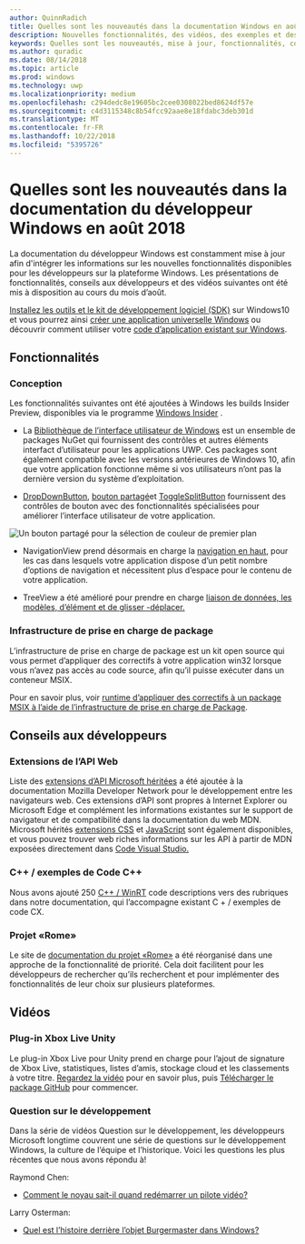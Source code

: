 ```yaml
---
author: QuinnRadich
title: Quelles sont les nouveautés dans la documentation Windows en août 2018 - développer des applications UWP
description: Nouvelles fonctionnalités, des vidéos, des exemples et des conseils aux développeurs ont été ajoutées à la documentation du développeur Windows 10 août 2018.
keywords: Quelles sont les nouveautés, mise à jour, fonctionnalités, conseils aux développeurs, Windows 10, août
ms.author: quradic
ms.date: 08/14/2018
ms.topic: article
ms.prod: windows
ms.technology: uwp
ms.localizationpriority: medium
ms.openlocfilehash: c294dedc8e19605bc2cee0308022bed8624df57e
ms.sourcegitcommit: c4d3115348c8b54fcc92aae8e18fdabc3deb301d
ms.translationtype: MT
ms.contentlocale: fr-FR
ms.lasthandoff: 10/22/2018
ms.locfileid: "5395726"
---
```

# <a name="whats-new-in-the-windows-developer-docs-in-august-2018"></a>Quelles sont les nouveautés dans la documentation du développeur Windows en août 2018

La documentation du développeur Windows est constamment mise à jour afin d'intégrer les informations sur les nouvelles fonctionnalités disponibles pour les développeurs sur la plateforme Windows. Les présentations de fonctionnalités, conseils aux développeurs et des vidéos suivantes ont été mis à disposition au cours du mois d’août.

[Installez les outils et le kit de développement logiciel (SDK)](http://go.microsoft.com/fwlink/?LinkId=821431) sur Windows10 et vous pourrez ainsi [créer une application universelle Windows](../get-started/create-uwp-apps.md) ou découvrir comment utiliser votre [code d’application existant sur Windows](../porting/index.md).

## <a name="features"></a>Fonctionnalités

### <a name="design"></a>Conception

Les fonctionnalités suivantes ont été ajoutées à Windows les builds Insider Preview, disponibles via le programme [Windows Insider](https://insider.windows.com/) .

* La [Bibliothèque de l’interface utilisateur de Windows](https://aka.ms/winui-docs) est un ensemble de packages NuGet qui fournissent des contrôles et autres éléments interfact d’utilisateur pour les applications UWP. Ces packages sont également compatible avec les versions antérieures de Windows 10, afin que votre application fonctionne même si vos utilisateurs n’ont pas la dernière version du système d’exploitation.

* [DropDownButton](../design/controls-and-patterns/buttons.md#create-a-drop-down-button), [bouton partagé](../design/controls-and-patterns/buttons.md#create-a-split-button)et [ToggleSplitButton](../design/controls-and-patterns/buttons.md#create-a-toggle-split-button) fournissent des contrôles de bouton avec des fonctionnalités spécialisées pour améliorer l’interface utilisateur de votre application.

![Un bouton partagé pour la sélection de couleur de premier plan](../design/controls-and-patterns/images/split-button-rtb.png)

* NavigationView prend désormais en charge la [navigation en haut](../design/controls-and-patterns/navigationview.md), pour les cas dans lesquels votre application dispose d’un petit nombre d’options de navigation et nécessitent plus d’espace pour le contenu de votre application.

* TreeView a été amélioré pour prendre en charge [liaison de données, les modèles, d’élément et de glisser -déplacer.](../design/controls-and-patterns/tree-view.md)

### <a name="package-support-framework"></a>Infrastructure de prise en charge de package

L’infrastructure de prise en charge de package est un kit open source qui vous permet d’appliquer des correctifs à votre application win32 lorsque vous n’avez pas accès au code source, afin qu’il puisse exécuter dans un conteneur MSIX.

Pour en savoir plus, voir [runtime d’appliquer des correctifs à un package MSIX à l’aide de l’infrastructure de prise en charge de Package](../porting/package-support-framework.md).

## <a name="developer-guidance"></a>Conseils aux développeurs

### <a name="web-api-extensions"></a>Extensions de l’API Web

Liste des [extensions d’API Microsoft héritées](https://developer.mozilla.org/docs/Web/API/Microsoft_API_extensions) a été ajoutée à la documentation Mozilla Developer Network pour le développement entre les navigateurs web. Ces extensions d’API sont propres à Internet Explorer ou Microsoft Edge et complément les informations existantes sur le support de navigateur et de compatibilité dans la documentation du web MDN. Microsoft hérités [extensions CSS](https://developer.mozilla.org/docs/Web/CSS/Microsoft_Extensions) et [JavaScript](https://developer.mozilla.org/docs/Web/JavaScript/Microsoft_JavaScript_extensions) sont également disponibles, et vous pouvez trouver web riches informations sur les API à partir de MDN exposées directement dans [Code Visual Studio.](https://code.visualstudio.com/updates/v1_25#_new-css-pseudo-selectors-and-pseudo-elements-from-mdn)

### <a name="cwinrt-code-examples"></a>C++ / exemples de Code C++

Nous avons ajouté 250 [C++ / WinRT](../cpp-and-winrt-apis/index.md) code descriptions vers des rubriques dans notre documentation, qui l’accompagne existant C + / exemples de code CX.

### <a name="project-rome"></a>Projet «Rome»

Le site de [documentation du projet «Rome»](https://docs.microsoft.com/windows/project-rome/) a été réorganisé dans une approche de la fonctionnalité de priorité. Cela doit facilitent pour les développeurs de rechercher qu’ils recherchent et pour implémenter des fonctionnalités de leur choix sur plusieurs plateformes.

## <a name="videos"></a>Vidéos

### <a name="xbox-live-unity-plugin"></a>Plug-in Xbox Live Unity

Le plug-in Xbox Live pour Unity prend en charge pour l’ajout de signature de Xbox Live, statistiques, listes d’amis, stockage cloud et les classements à votre titre. [Regardez la vidéo](https://youtu.be/fVQZ-YgwNpY) pour en savoir plus, puis [Télécharger le package GitHub](https://aka.ms/UnityPlugin) pour commencer.

### <a name="one-dev-question"></a>Question sur le développement

Dans la série de vidéos Question sur le développement, les développeurs Microsoft longtime couvrent une série de questions sur le développement Windows, la culture de l’équipe et l’historique. Voici les questions les plus récentes que nous avons répondu à!

Raymond Chen:

* [Comment le noyau sait-il quand redémarrer un pilote vidéo?](https://youtu.be/3SNAdyO1l5c)

Larry Osterman:

* [Quel est l’histoire derrière l’objet Burgermaster dans Windows?](https://youtu.be/0TDSbyAIvX0)
